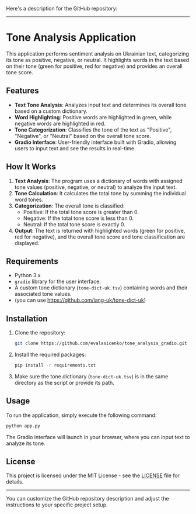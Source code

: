 Here's a description for the GitHub repository:

---

# Tone Analysis Application

This application performs sentiment analysis on Ukrainian text, categorizing its tone as positive, negative, or neutral. It highlights words in the text based on their tone (green for positive, red for negative) and provides an overall tone score.

## Features
- **Text Tone Analysis**: Analyzes input text and determines its overall tone based on a custom dictionary.
- **Word Highlighting**: Positive words are highlighted in green, while negative words are highlighted in red.
- **Tone Categorization**: Classifies the tone of the text as "Positive", "Negative", or "Neutral" based on the overall tone score.
- **Gradio Interface**: User-friendly interface built with Gradio, allowing users to input text and see the results in real-time.

## How It Works
1. **Text Analysis**: The program uses a dictionary of words with assigned tone values (positive, negative, or neutral) to analyze the input text.
2. **Tone Calculation**: It calculates the total tone by summing the individual word tones.
3. **Categorization**: The overall tone is classified:
   - Positive: If the total tone score is greater than 0.
   - Negative: If the total tone score is less than 0.
   - Neutral: If the total tone score is exactly 0.
4. **Output**: The text is returned with highlighted words (green for positive, red for negative), and the overall tone score and tone classification are displayed.

## Requirements
- Python 3.x
- `gradio` library for the user interface.
- A custom tone dictionary (`tone-dict-uk.tsv`) containing words and their associated tone values.
- (you can use https://github.com/lang-uk/tone-dict-uk)

## Installation
1. Clone the repository:
   ```bash
   git clone https://github.com/evalasicenko/tone_analysis_gradio.git
   ```
2. Install the required packages:
   ```bash
   pip install -r requirements.txt
   ```
3. Make sure the tone dictionary (`tone-dict-uk.tsv`) is in the same directory as the script or provide its path.

## Usage
To run the application, simply execute the following command:
```bash
python app.py
```
The Gradio interface will launch in your browser, where you can input text to analyze its tone.

## License
This project is licensed under the MIT License - see the [LICENSE](LICENSE) file for details.

--- 

You can customize the GitHub repository description and adjust the instructions to your specific project setup.
